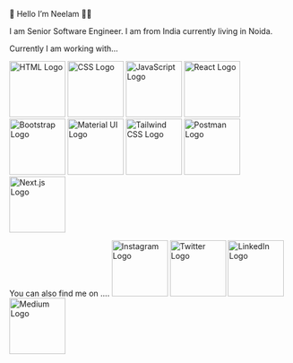 
 👋 Hello I’m Neelam 👩‍💻 
 
 I am Senior Software Engineer. I am from India currently living in Noida.

 Currently I am working with...

  <img src="html_logo.png" alt="HTML Logo" style="width: 100px; height: 100px;">
  <img src="css_logo.png" alt="CSS Logo" style="width: 100px; height: 100px;">
  <img src="javascript_logo.png" alt="JavaScript Logo" style="width: 100px; height: 100px;">
  <img src="react_logo.png" alt="React Logo" style="width: 100px; height: 100px;">
  <img src="bootstrap_logo.png" alt="Bootstrap Logo" style="width: 100px; height: 100px;">
  <img src="material_ui_logo.png" alt="Material UI Logo" style="width: 100px; height: 100px;">
  <img src="tailwind_css_logo.png" alt="Tailwind CSS Logo" style="width: 100px; height: 100px;">
  <img src="postman_logo.png" alt="Postman Logo" style="width: 100px; height: 100px;">
  <img src="next_js_logo.png" alt="Next.js Logo" style="width: 100px; height: 100px;">

  You can also find me on ....
  <img src="instagram_logo.png" alt="Instagram Logo" style="width: 100px; height: 100px;">
  <img src="twitter_logo.png" alt="Twitter Logo" style="width: 100px; height: 100px;">
  <img src="linkedin_logo.png" alt="LinkedIn Logo" style="width: 100px; height: 100px;">
  <img src="medium_logo.png" alt="Medium Logo" style="width: 100px; height: 100px;">


